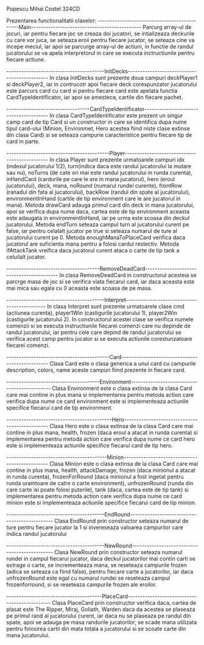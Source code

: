 Popescu Mihai Costel 324CD

Prezentarea functionalitatii claselor:
---------------------------------------------Main---------------------------------------------
    Parcurg array-ul de jocuri, iar pentru fiecare joc se creaza doi jucatori, se intializeaza
deckurile cu care vor juca, se seteaza eroii pentru fiecare jucator, se seteaza cine va incepe
meciul, iar apoi se parcurge array-ul de actiuni, in functie de randul jucatorului se va apela
interpretorul in care se executa inctructiunile pentru fiecare actiune.

----------------------------------------InitDecks---------------------------------------------
    In clasa InitDecks sunt prezente doua campuri deckPlayer1 si deckPlayer2, iar in contrucotr
apoi fiecare deck corespunzator jucatorului este parcurs card cu card si pentru fiecare card 
este apelata functia CardTypeIdentificator, iar apoi se amesteca, cartile din fiecare pachet.

----------------------------------CardTypeIdentificator---------------------------------------
    In clasa CardTypeIdentificator este prezent un singur camp card de tip Card si un constructor
in care se identifica dupa nume tipul card-ului (Minion, Environmet, Hero acestea fiind niste
clase extinse din clasa Card) si se seteaza campurie caracteristice pentru fiecare tip de card
in parte.

------------------------------------------Player----------------------------------------------
    In clasa Player sunt prezente urmatoarele campuri idx (indexul jucatorului 1/2),
turn(indica daca este randul jucatorului la mutare sau nu), noTurns (de cate ori mai este randul
jucatorului in runda curenta), inHandCard (cardurile pe care le are in mana jucatorul), hero 
(eroul jucatorului), deck, mana, noRound (numarul rundei curente), frontRow (ranadul din fata al
jucatorului), backRow (randul din spate al jucatorului), environmentInHand (cartile de tip
environment care le are jucatorul in mana). Metoda drawCard adauga primul card din deck in mana
jucatorului, apoi se verifica dupa nume daca, cartea este de tip environment aceasta este
adaugata in environmentInHand, iar pe urma este scoasa din deckul jucatorului. Metoda endTurn
seteaza campul turn al jucatorului curent pe false, iar pentru celalalt jucator pe true si
seteaza numarul de ture al jucatorului curent pe 0. Metoda enoughManaToPlaceCard verifica 
daca jucatorul are suficienta mana pentru a folosi cardul restectiv. Metoda ifAttackTank 
vreifica daca jucatorul curent ataca o carte de tip tank a celuilalt jucator.


--------------------------------------RemoveDeadCard------------------------------------------
    In clasa RemoveDeadCard in constructorul acesteia se parcrge masa de joc si se verifica viata
fiecarui card, iar daca aceasta este mai mica sau egala cu 0 aceasta este scoasa de pe masa.

----------------------------------------Interpret---------------------------------------------
    In clasa Interpret sunt prezente urmatoarele clase cmd (actiunea curenta), player1Win 
(castigurile jucatorului 1), player2Win (castigurile jucatorului 2). In constructorul acestei
clase se verifica numele comenzii si se executa instructiunile fiecarei comenzi care nu depinde
de randul jucatorului, iar pentru cele care depind de randul jucatorului se verifica acest camp
pentru jucator si se executa actiunile corestunzatoare fiecarei comenzi.

------------------------------------------Card------------------------------------------------
    Clasa Card este o clasa generica a unui card cu campurile description, colors, name aceste
campuri fiind prezente in fiecare card.

--------------------------------------Environment---------------------------------------------
    Clasa Environment este o clasa extinsa de la clasa Card care mai contine in plus mana si
implementarea pentru metoda action care verifica dupa nume ce card environment este si 
implementeaza actiunile specifice fiecarui card de tip environment.

-------------------------------------------Hero-----------------------------------------------
    Clasa Hero este o clasa extinsa de la clasa Card care mai contine in plus mana, health,
frozen (daca eroul a atacat in runda curenta) si implementarea pentru metoda action care
verifica dupa nume ce card hero este si implementeaza actiunile specifice fiecarui
card de tip hero.

-----------------------------------------Minion-----------------------------------------------
    Clasa Minion este o clasa extinsa de la clasa Card care mai contine in plus mana, health,
attackDamage, frozen (daca minionul a atacat in runda curenta), frozenForRound (daca minionul
a fost ingetat pentru runda uramtoare de catre o carte environment), unfrozenRound (runda din 
care carte isi poate folosi puterile), tank (daca, cartea este de tip tank) si
implementarea pentru metoda action care verifica dupa nume ce card minion este si 
implementeaza actiunile specifice fiecarui card de tip minion.

----------------------------------------EndRound----------------------------------------------
    Clasa EndRound prin constructor seteaza numarul de ture pentru fiecare jucator la 1 si
invereseaza valoarea campurilor care indica randul jucatorului

----------------------------------------NewRound----------------------------------------------
    Clasa NewRound prin constructor seteaza numarul rundei in campul fiecarui jucator, 
daca deckul jucatorilor mai contin carti se extrage o carte, se incrementeaza mana,
se reseteaza campurile frozen (adica se seteaza ca fiind false), pentru fiecare carte a 
jucatorilor, iar daca unfrozenRound este egal cu numarul rundei se reseteaza campul 
frozenforround, si se reseteaza campurile frozen ale eroilor.

---------------------------------------PlaceCard----------------------------------------------
    Clasa PlaceCard prin constructor verifica daca, cartea de plasat este The Ripper, Miraj, 
Goliath, Warden daca da acestea se plaseaza pe primul rand al jucatorului curent, iar daca nu se
plaseaza pe randul din spate, apoi se adauga pe masa randurile jucatorilor, se scade mana
utilizata pentru folosirea cartii din mata totala a jucatorului si se scoate carte din mana
jucatorului.